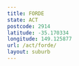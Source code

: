 ```yaml
---
title: FORDE
state: ACT
postcode: 2914
latitude: -35.170334
longitude: 149.125877
url: /act/forde/
layout: suburb
---
```

